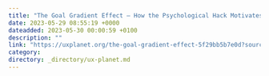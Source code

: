 ```yaml
---
title: "The Goal Gradient Effect — How the Psychological Hack Motivates us Towards our Goal"
date: 2023-05-29 08:55:19 +0000
dateadded: 2023-05-30 00:00:59 +0100
description: ""
link: "https://uxplanet.org/the-goal-gradient-effect-5f29bb5b7e0d?source=rss----819cc2aaeee0---4"
category:
directory: _directory/ux-planet.md
---
```

